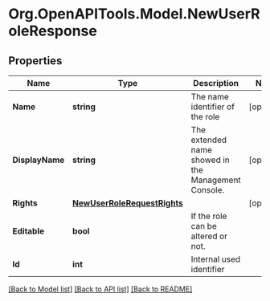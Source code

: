 
# Org.OpenAPITools.Model.NewUserRoleResponse

## Properties

Name | Type | Description | Notes
------------ | ------------- | ------------- | -------------
**Name** | **string** | The name identifier of the role | [optional] 
**DisplayName** | **string** | The extended name showed in the Management Console. | [optional] 
**Rights** | [**NewUserRoleRequestRights**](NewUserRoleRequestRights.md) |  | [optional] 
**Editable** | **bool** | If the role can be altered or not. | 
**Id** | **int** | Internal used identifier | 

[[Back to Model list]](../README.md#documentation-for-models)
[[Back to API list]](../README.md#documentation-for-api-endpoints)
[[Back to README]](../README.md)

